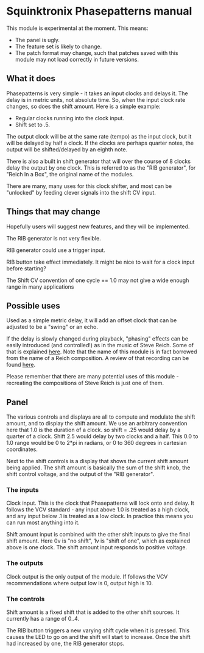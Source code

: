 # Squinktronix Phasepatterns manual

This module is experimental at the moment. This means:

* The panel is ugly.
* The feature set is likely to change.
* The patch format may change, such that patches saved with this module may not load correctly in future versions.

## What it does

Phasepatterns is very simple - it takes an input clocks and delays it. The delay is in metric units, not absolute time. So, when the input clock rate changes, so does the shift amount. Here is a simple example:

* Regular clocks running into the clock input.
* Shift set to .5.

The output clock will be at the same rate (tempo) as the input clock, but it will be delayed by half a clock. If the clocks are perhaps quarter notes, the output will be shifted/delayed by an eighth note.

There is also a built in shift generator that will over the course of 8 clocks delay the output by one clock. This is referred to as the "RIB generator", for "Reich In a Box", the original name of the modules.

There are many, many uses for this clock shifter, and most can be "unlocked" by feeding clever signals into the shift CV input.

## Things that may change

Hopefully users will suggest new features, and they will be implemented.

The RIB generator is not very flexible.

RIB generator could use a trigger input.

RIB button take effect immediately. It might be nice to wait for a clock input before starting?

The Shift CV convention of one cycle == 1.0 may not give a wide enough range in many applications

## Possible uses

Used as a simple metric delay, it will add an offset clock that can be adjusted to be a "swing" or an echo.

If the delay is slowly changed during playback, "phasing" effects can be easily introduced (and controlled!) as in the music of Steve Reich. Some of that is explained [here](https://en.wikipedia.org/wiki/Piano_Phase). Note that the name of this module is in fact borrowed from the name of a Reich composition. A review of that recording can be found [here](https://pitchfork.com/reviews/albums/21584-four-organs-phase-patterns/).

Please remember that there are many potential uses of this module - recreating the compositions of Steve Reich is just one of them.

## Panel

The various controls and displays are all to compute and modulate the shift amount, and to display the shift amount. We use an arbitrary convention here that 1.0 is the duration of a clock. so shift = .25 would delay by a quarter of a clock. Shift 2.5 would delay by two clocks and a half. This 0.0 to 1.0 range would be 0 to 2*pi in radians, or 0 to 360 degrees in cartesian coordinates.

Next to the shift controls is a display that shows the current shift amount being applied. The shift amount is basically the sum of the shift knob, the shift control voltage, and the output of the "RIB generator".

### The inputs

Clock input. This is the clock that Phasepatterns will lock onto and delay. It follows the VCV standard - any input above 1.0 is treated as a high clock, and any input below .1 is treated as a low clock. In practice this means you can run most anything into it.

Shift amount input is combined with the other shift inputs to give the final shift amount. Here 0v is "no shift", 1v is "shift of one", which as explained above is one clock. The shift amount input responds to positive voltage.

### The outputs

Clock output is the only output of the module. If follows the VCV recommendations where output low is 0, output high is 10.

### The controls

Shift amount is a fixed shift that is added to the other shift sources. It currently has a range of 0..4.

The RIB button triggers a new varying shift cycle when it is pressed. This causes the LED to go on and the shift will start to increase. Once the shift had increased by one, the RIB generator stops.
